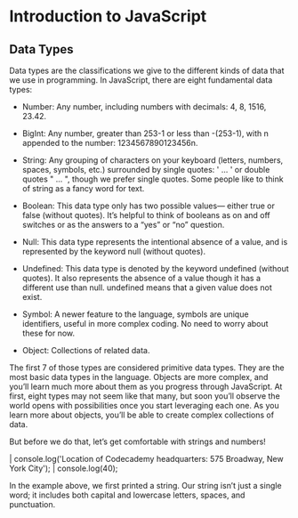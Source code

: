 # Introduction to JavaScript

## Data Types
Data types are the classifications we give to the different kinds of data that we use in programming. In JavaScript, there are eight fundamental data types:

- Number: Any number, including numbers with decimals: 4, 8, 1516, 23.42.

- BigInt: Any number, greater than 253-1 or less than -(253-1), with n appended to the number: 1234567890123456n.

- String: Any grouping of characters on your keyboard (letters, numbers, spaces, symbols, etc.) surrounded by single quotes: ' ... ' or double quotes " ... ", though we prefer single quotes. Some people like to think of string as a fancy word for text.

- Boolean: This data type only has two possible values— either true or false (without quotes). It’s helpful to think of booleans as on and off switches or as the answers to a “yes” or “no” question.

- Null: This data type represents the intentional absence of a value, and is represented by the keyword null (without quotes).

- Undefined: This data type is denoted by the keyword undefined (without quotes). It also represents the absence of a value though it has a different use than null. undefined means that a given value does not exist.

- Symbol: A newer feature to the language, symbols are unique identifiers, useful in more complex coding. No need to worry about these for now.

- Object: Collections of related data.

The first 7 of those types are considered primitive data types. They are the most basic data types in the language. Objects are more complex, and you’ll learn much more about them as you progress through JavaScript. At first, eight types may not seem like that many, but soon you’ll observe the world opens with possibilities once you start leveraging each one. As you learn more about objects, you’ll be able to create complex collections of data.

But before we do that, let’s get comfortable with strings and numbers!

| console.log('Location of Codecademy headquarters: 575 Broadway, New York City');
| console.log(40);

In the example above, we first printed a string. Our string isn’t just a single word; it includes both capital and lowercase letters, spaces, and punctuation.